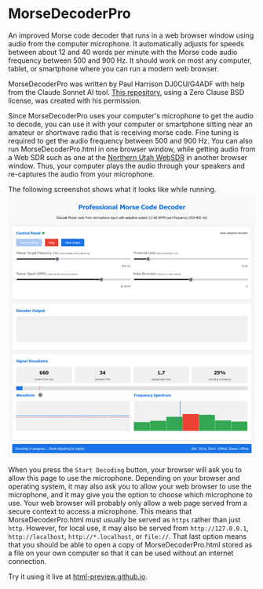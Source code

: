 # MorseDecoderPro

An improved Morse code decoder that runs in a web browser window using audio from the computer microphone.  It automatically adjusts for speeds between about 12 and 40 words per minute with the Morse code audio frequency between 500 and 900 Hz.  It should work on most any computer, tablet, or smartphone where you can run a modern web browser.

MorseDecoderPro was written by Paul Harrison DJ0CU/G4ADF with help from the Claude Sonnet AI tool.  [This repository](https://github.com/pflarue/MorseDecoderPro), using a Zero Clause BSD license, was created with his permission.

Since MorseDecoderPro uses your computer's microphone to get the audio to decode, you can use it with your computer or smartphone sitting near an amateur or shortwave radio that is receiving morse code.  Fine tuning is required to get the audio frequency between 500 and 900 Hz.  You can also run MorseDecoderPro.html in one browser window, while getting audio from a Web SDR such as one at the [Northern Utah WebSDR](http://websdr1.sdrutah.org:8901/index1a.html) in another browser window.  Thus, your computer plays the audio through your speakers and re-captures the audio from your microphone.

The following screenshot shows what it looks like while running.
![screenshot](screenshot.png)

When you press the `Start Decoding` button, your browser will ask you to allow this page to use the microphone.  Depending on your browser and operating system, it may also ask you to allow your web browser to use the microphone, and it may give you the option to choose which microphone to use.  Your web browser will probably only allow a web page served from a secure context to access a microphone.  This means that MorseDecoderPro.html must usually be served as `https` rather than just `http`.  However, for local use, it may also be served from `http://127.0.0.1`, `http://localhost`, `http://*.localhost`, or `file://`.  That last option means that you should be able to open a copy of MorseDecoderPro.html stored as a file on your own computer so that it can be used without an internet connection.

Try it using it live at [html-preview.github.io](https://html-preview.github.io/?url=https://github.com/pflarue/MorseDecoderPro/blob/main/MorseDecoderPro.html).
